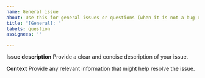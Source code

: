 ```yaml
---
name: General issue
about: Use this for general issues or questions (when it is not a bug or feature request)
title: "[General]: "
labels: question
assignees: ''

---
```


**Issue description**
Provide a clear and concise description of your issue.

**Context**
Provide any relevant information that might help resolve the issue.
